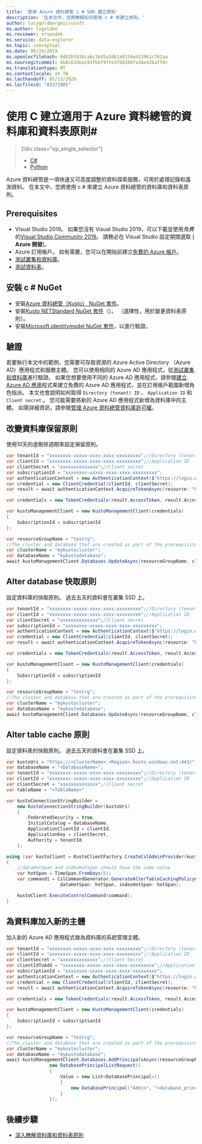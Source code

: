 ```yaml
---
title: '使用 Azure 資料總管 c # SDK 建立原則'
description: '在本文中，您將瞭解如何使用 c # 來建立原則。'
author: lucygoldbergmicrosoft
ms.author: lugoldbe
ms.reviewer: orspodek
ms.service: data-explorer
ms.topic: conceptual
ms.date: 09/24/2019
ms.openlocfilehash: 0d02b5916cabc3645a3d61a9154ed31061c762aa
ms.sourcegitcommit: bb8c61dea193fbbf9ffe37dd200fa36e428aff8c
ms.translationtype: MT
ms.contentlocale: zh-TW
ms.lasthandoff: 05/13/2020
ms.locfileid: "83373905"
---
```

# <a name="create-database-and-table-policies-for-azure-data-explorer-by-using-c"></a>使用 C 建立適用于 Azure 資料總管的資料庫和資料表原則#

> [!div class="op_single_selector"]
> * [C#](database-table-policies-csharp.md)
> * [Python](database-table-policies-python.md)
>

Azure 資料總管是一項快速又可高度調整的資料探索服務，可用於處理記錄和遙測資料。 在本文中，您將使用 c # 來建立 Azure 資料總管的資料庫和資料表原則。

## <a name="prerequisites"></a>Prerequisites

* Visual Studio 2019。 如果您沒有 Visual Studio 2019，可以下載並使用*免費*的[Visual Studio Community 2019](https://www.visualstudio.com/downloads/)。 請務必在 Visual Studio 設定期間選取 [ **Azure 開發**]。
* Azure 訂用帳戶。 如有需要，您可以在開始前建立[免費的 Azure 帳戶](https://azure.microsoft.com/free/)。
* [測試叢集和資料庫](create-cluster-database-csharp.md)。
* [測試資料表](net-standard-ingest-data.md#create-a-table-on-your-test-cluster)。

## <a name="install-c-nuget"></a>安裝 c # NuGet

* 安裝[Azure 資料總管（Kusto） NuGet 套件](https://www.nuget.org/packages/Microsoft.Azure.Management.Kusto/)。
* 安裝[Kusto NETStandard NuGet 套件](https://www.nuget.org/packages/Microsoft.Azure.Kusto.Data.NETStandard/)（）。 （選擇性，用於變更資料表原則）。
* 安裝[Microsoft.identitymodel NuGet 套件](https://www.nuget.org/packages/Microsoft.IdentityModel.Clients.ActiveDirectory/)，以進行驗證。

## <a name="authentication"></a>驗證
若要執行本文中的範例，您需要可存取資源的 Azure Active Directory （Azure AD）應用程式和服務主體。 您可以使用相同的 Azure AD 應用程式，從[測試叢集和資料庫](create-cluster-database-csharp.md#authentication)進行驗證。 如果您想要使用不同的 Azure AD 應用程式，請參閱[建立 Azure AD 應用](https://docs.microsoft.com/azure/active-directory/develop/howto-create-service-principal-portal)程式來建立免費的 Azure AD 應用程式，並在訂用帳戶範圍新增角色指派。 本文也會說明如何取得 `Directory (tenant) ID` 、 `Application ID` 和 `Client secret` 。 您可能需要將新的 Azure AD 應用程式新增為資料庫中的主體。 如需詳細資訊，請參閱[管理 Azure 資料總管資料庫許可權](manage-database-permissions.md)。

## <a name="alter-database-retention-policy"></a>改變資料庫保留原則
使用10天的虛刪除週期來設定保留原則。
    
```csharp
var tenantId = "xxxxxxxx-xxxxx-xxxx-xxxx-xxxxxxxxx";//Directory (tenant) ID
var clientId = "xxxxxxxx-xxxxx-xxxx-xxxx-xxxxxxxxx";//Application ID
var clientSecret = "xxxxxxxxxxxxxx";//Client secret
var subscriptionId = "xxxxxxxx-xxxxx-xxxx-xxxx-xxxxxxxxx";
var authenticationContext = new AuthenticationContext($"https://login.windows.net/{tenantId}");
var credential = new ClientCredential(clientId, clientSecret);
var result = await authenticationContext.AcquireTokenAsync(resource: "https://management.core.windows.net/", clientCredential: credential);

var credentials = new TokenCredentials(result.AccessToken, result.AccessTokenType);

var kustoManagementClient = new KustoManagementClient(credentials)
{
    SubscriptionId = subscriptionId
};

var resourceGroupName = "testrg";
//The cluster and database that are created as part of the prerequisites
var clusterName = "mykustocluster";
var databaseName = "mykustodatabase";
await kustoManagementClient.Databases.UpdateAsync(resourceGroupName, clusterName, databaseName, new DatabaseUpdate(softDeletePeriod: TimeSpan.FromDays(10)));
```

## <a name="alter-database-cache-policy"></a>Alter database 快取原則
設定資料庫的快取原則。 過去五天的資料會在叢集 SSD 上。

```csharp
var tenantId = "xxxxxxxx-xxxxx-xxxx-xxxx-xxxxxxxxx";//Directory (tenant) ID
var clientId = "xxxxxxxx-xxxxx-xxxx-xxxx-xxxxxxxxx";//Application ID
var clientSecret = "xxxxxxxxxxxxxx";//Client secret
var subscriptionId = "xxxxxxxx-xxxxx-xxxx-xxxx-xxxxxxxxx";
var authenticationContext = new AuthenticationContext($"https://login.windows.net/{tenantId}");
var credential = new ClientCredential(clientId, clientSecret);
var result = await authenticationContext.AcquireTokenAsync(resource: "https://management.core.windows.net/", clientCredential: credential);

var credentials = new TokenCredentials(result.AccessToken, result.AccessTokenType);

var kustoManagementClient = new KustoManagementClient(credentials)
{
    SubscriptionId = subscriptionId
};

var resourceGroupName = "testrg";
//The cluster and database that are created as part of the prerequisites
var clusterName = "mykustocluster";
var databaseName = "mykustodatabase";
await kustoManagementClient.Databases.UpdateAsync(resourceGroupName, clusterName, databaseName, new DatabaseUpdate(hotCachePeriod: TimeSpan.FromDays(5)));
```

## <a name="alter-table-cache-policy"></a>Alter table cache 原則
設定資料表的快取原則。 過去五天的資料會在叢集 SSD 上。

```csharp
var kustoUri = "https://<ClusterName>.<Region>.kusto.windows.net:443/";
var databaseName = "<DatabaseName>";
var tenantId = "xxxxxxxx-xxxxx-xxxx-xxxx-xxxxxxxxx";//Directory (tenant) ID
var clientId = "xxxxxxxx-xxxxx-xxxx-xxxx-xxxxxxxxx";//Application ID
var clientSecret = "xxxxxxxxxxxxxx";//Client secret
var tableName = "<TableName>"

var kustoConnectionStringBuilder =
    new KustoConnectionStringBuilder(kustoUri)
    {
        FederatedSecurity = true,
        InitialCatalog = databaseName,
        ApplicationClientId = clientId,
        ApplicationKey = clientSecret,
        Authority = tenantId
    };

using (var kustoClient = KustoClientFactory.CreateCslAdminProvider(kustoConnectionStringBuilder))
{
    //dataHotSpan and indexHotSpan should have the same value
    var hotSpan = TimeSpan.FromDays(5);
    var command1 = CslCommandGenerator.GenerateAlterTableCachingPolicyCommand(tableName: tableName,
                    dataHotSpan: hotSpan, indexHotSpan: hotSpan);

    kustoClient.ExecuteControlCommand(command);
}
```

## <a name="add-a-new-principal-for-the-database"></a>為資料庫加入新的主體
加入新的 Azure AD 應用程式做為資料庫的系統管理主體。

```csharp
var tenantId = "xxxxxxxx-xxxxx-xxxx-xxxx-xxxxxxxxx";//Directory (tenant) ID
var clientId = "xxxxxxxx-xxxxx-xxxx-xxxx-xxxxxxxxx";//Application ID
var clientSecret = "xxxxxxxxxxxxxx";//Client Secret
var clientIdToAdd = "xxxxxxxx-xxxxx-xxxx-xxxx-xxxxxxxxx";//Application ID
var subscriptionId = "xxxxxxxx-xxxxx-xxxx-xxxx-xxxxxxxxx";
var authenticationContext = new AuthenticationContext($"https://login.windows.net/{tenantId}");
var credential = new ClientCredential(clientId, clientSecret);
var result = await authenticationContext.AcquireTokenAsync(resource: "https://management.core.windows.net/", clientCredential: credential);

var credentials = new TokenCredentials(result.AccessToken, result.AccessTokenType);

var kustoManagementClient = new KustoManagementClient(credentials)
{
    SubscriptionId = subscriptionId
};

var resourceGroupName = "testrg";
//The cluster and database that are created as part of the prerequisites
var clusterName = "mykustocluster";
var databaseName = "mykustodatabase";
await kustoManagementClient.Databases.AddPrincipalsAsync(resourceGroupName, clusterName, databaseName,
                new DatabasePrincipalListRequest()
                {
                    Value = new List<DatabasePrincipal>()
                    {
                        new DatabasePrincipal("Admin", "<database_principle_name>", "App", appId: clientIdToAdd, tenantName:tenantId)
                    }
                });
```
## <a name="next-steps"></a>後續步驟

* [深入瞭解資料庫和資料表原則](kusto/management/policies.md)
